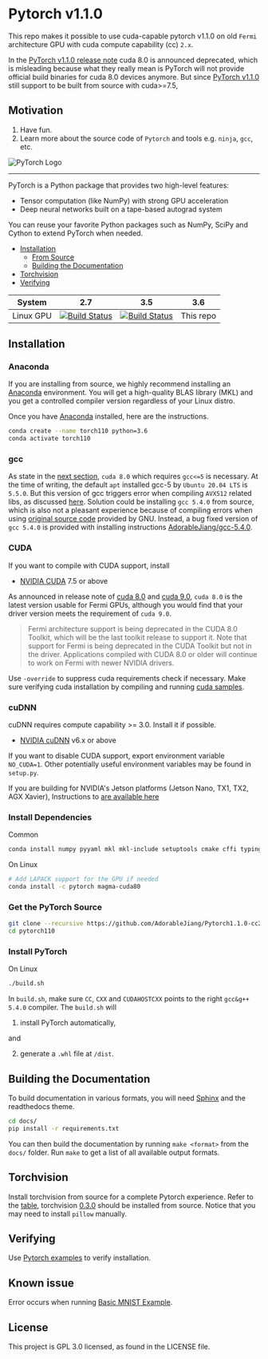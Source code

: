 # Pytorch v1.1.0

This repo makes it possible to use cuda-capable pytorch v1.1.0 on old `Fermi` architecture GPU with cuda compute capability (cc) `2.x`.

In the [PyTorch v1.1.0 release note](https://github.com/pytorch/pytorch/releases/tag/v1.1.0) cuda 8.0 is announced deprecated, which is misleading because what they really mean is PyTorch will not provide official build binaries for cuda 8.0 devices anymore. But since [PyTorch v1.1.0](https://github.com/pytorch/pytorch/tree/v1.1.0#from-source) still support to be built from source with cuda>=7.5,

## Motivation

  1. Have fun.
  2. Learn more about the source code of `Pytorch` and tools e.g. `ninja`, `gcc`, etc.

![PyTorch Logo](https://github.com/pytorch/pytorch/raw/master/docs/source/_static/img/pytorch-logo-dark.png)

--------------------------------------------------------------------------------

PyTorch is a Python package that provides two high-level features:

- Tensor computation (like NumPy) with strong GPU acceleration
- Deep neural networks built on a tape-based autograd system

You can reuse your favorite Python packages such as NumPy, SciPy and Cython to extend PyTorch when needed.

- [Installation](#installation)
  - [From Source](#from-source)
  - [Building the Documentation](#building-the-documentation)
- [Torchvision](#torchvision)
- [Verifying](#verifying)

| System | 2.7 | 3.5 | 3.6 |
| :---: | :---: | :---: | :--: |
| Linux GPU | [![Build Status](https://ci.pytorch.org/jenkins/job/pytorch-master/badge/icon)](https://ci.pytorch.org/jenkins/job/pytorch-master/) | [![Build Status](https://ci.pytorch.org/jenkins/job/pytorch-master/badge/icon)](https://ci.pytorch.org/jenkins/job/pytorch-master/) | This repo |

## Installation

### Anaconda

If you are installing from source, we highly recommend installing an [Anaconda](https://www.anaconda.com/distribution/#download-section) environment.
You will get a high-quality BLAS library (MKL) and you get a controlled compiler version regardless of your Linux distro.

Once you have [Anaconda](https://www.anaconda.com/distribution/#download-section) installed, here are the instructions.

```bash
conda create --name torch110 python=3.6
conda activate torch110
```

### gcc

As state in the [next section](#cuda), `cuda 8.0` which requires `gcc<=5` is necessary. At the time of writing, the default `apt` installed gcc-5 by `Ubuntu 20.04 LTS` is `5.5.0`. But this version of gcc triggers error when compiling `AVX512` related libs, as discussed [here](https://stackoverflow.com/questions/50815093/avx512-intrinsics-header-produces-many-errors-after-distro-upgrades-gcc-to-5-5-0). Solution could be installing `gcc 5.4.0` from source, which is also not a pleasant experience because of compiling errors when using [original source code](https://github.com/gcc-mirror/gcc/tree/releases/gcc-5.4.0) provided by GNU. Instead, a bug fixed version of `gcc 5.4.0` is provided with installing instructions [AdorableJiang/gcc-5.4.0](https://github.com/AdorableJiang/gcc-5.4.0).

### CUDA

If you want to compile with CUDA support, install

- [NVIDIA CUDA](https://developer.nvidia.com/cuda-downloads) 7.5 or above

As announced in release note of [cuda 8.0](https://docs.nvidia.com/cuda/archive/8.0/cuda-toolkit-release-notes/index.html#deprecated-features) and [cuda 9.0](https://docs.nvidia.com/cuda/archive/9.0/cuda-toolkit-release-notes/index.html#unsupported-features), `cuda 8.0` is the latest version usable for Fermi GPUs, although you would find that your driver version meets the requirement of `cuda 9.0`.

> Fermi architecture support is being deprecated in the CUDA 8.0 Toolkit, which will be the last toolkit release to support it. Note that support for Fermi is being deprecated in the CUDA Toolkit but not in the driver. Applications compiled with CUDA 8.0 or older will continue to work on Fermi with newer NVIDIA drivers.

Use `-override` to suppress cuda requirements check if necessary. Make sure verifying cuda installation by compiling and running [cuda samples](https://docs.nvidia.com/cuda/archive/8.0/cuda-installation-guide-linux/index.html#verify-installation).

### cuDNN

cuDNN requires compute capability >= 3.0. Install it if possible.

- [NVIDIA cuDNN](https://developer.nvidia.com/cudnn) v6.x or above

If you want to disable CUDA support, export environment variable `NO_CUDA=1`.
Other potentially useful environment variables may be found in `setup.py`.

If you are building for NVIDIA's Jetson platforms (Jetson Nano, TX1, TX2, AGX Xavier), Instructions to [are available here](https://devtalk.nvidia.com/default/topic/1049071/jetson-nano/pytorch-for-jetson-nano/)

### Install Dependencies

Common

```bash
conda install numpy pyyaml mkl mkl-include setuptools cmake cffi typing ninja
```

On Linux

```bash
# Add LAPACK support for the GPU if needed
conda install -c pytorch magma-cuda80
```

### Get the PyTorch Source

```bash
git clone --recursive https://github.com/AdorableJiang/Pytorch1.1.0-cc2.x.git --branch v1.1.0 --single-branch pytorch110
cd pytorch110
```

### Install PyTorch

On Linux

```bash
./build.sh
```

In `build.sh`, make sure `CC`, `CXX` and `CUDAHOSTCXX` points to the right `gcc&g++ 5.4.0` compiler. The `build.sh` will

  1. install PyTorch automatically,

and

  2. generate a `.whl` file at `/dist`.

## Building the Documentation

To build documentation in various formats, you will need [Sphinx](http://www.sphinx-doc.org) and the
readthedocs theme.

```bash
cd docs/
pip install -r requirements.txt
```

You can then build the documentation by running ``make <format>`` from the
``docs/`` folder. Run ``make`` to get a list of all available output formats.

## Torchvision

Install torchvision from source for a complete Pytorch experience. Refer to the [table](https://github.com/pytorch/vision#installation), torchvision [0.3.0](https://github.com/pytorch/vision/tree/v0.3.0) should be installed from source. Notice that you may need to install `pillow` manually.

## Verifying

Use [Pytorch examples](https://github.com/pytorch/examples) to verify installation.

## Known issue

Error occurs when running [Basic MNIST Example](https://github.com/pytorch/examples/tree/main/mnist).

## License

This project is GPL 3.0 licensed, as found in the LICENSE file.
